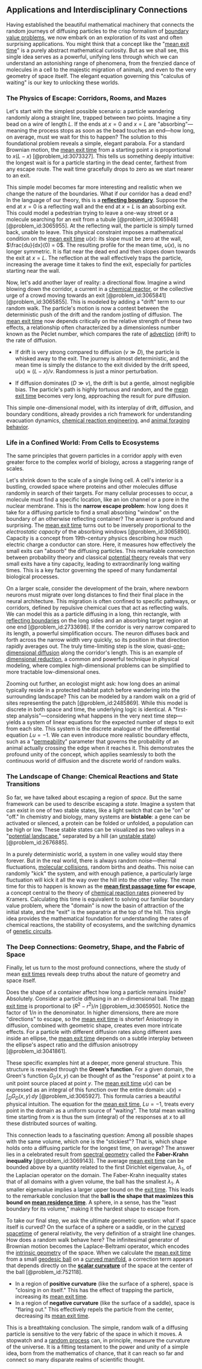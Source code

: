 ## Applications and Interdisciplinary Connections

Having established the beautiful mathematical machinery that connects the random journeys of diffusing particles to the crisp formalism of [boundary value problems](@article_id:136710), we now embark on an exploration of its vast and often surprising applications. You might think that a concept like the "[mean exit time](@article_id:204306)" is a purely abstract mathematical curiosity. But as we shall see, this single idea serves as a powerful, unifying lens through which we can understand an astonishing range of phenomena, from the frenzied dance of molecules in a cell to the majestic migration of animals, and even to the very geometry of space itself. The elegant equation governing this "calculus of waiting" is our key to unlocking these worlds.

### The Physics of Escape: Corridors, Rooms, and Mazes

Let's start with the simplest possible scenario: a particle wandering randomly along a straight line, trapped between two points. Imagine a tiny bead on a wire of length $L$. If the ends at $x=0$ and $x=L$ are "absorbing"—meaning the process stops as soon as the bead touches an end—how long, on average, must we wait for this to happen? The solution to this foundational problem reveals a simple, elegant parabola. For a standard Brownian motion, the [mean exit time](@article_id:204306) from a starting point $x$ is proportional to $x(L-x)$ [@problem_id:3073327]. This tells us something deeply intuitive: the longest wait is for a particle starting in the dead center, farthest from any escape route. The wait time gracefully drops to zero as we start nearer to an exit.

This simple model becomes far more interesting and realistic when we change the nature of the boundaries. What if our corridor has a dead end? In the language of our theory, this is a **[reflecting boundary](@article_id:634040)**. Suppose the end at $x=0$ is a reflecting wall and the end at $x=L$ is an absorbing exit. This could model a pedestrian trying to leave a one-way street or a molecule searching for an exit from a tubule [@problem_id:3065948] [@problem_id:3065955]. At the reflecting wall, the particle is simply turned back, unable to leave. This physical constraint imposes a mathematical condition on the [mean exit time](@article_id:204306) $u(x)$: its slope must be zero at the wall, $\frac{du}{dx}(0) = 0$. The resulting profile for the mean time, $u(x)$, is no longer symmetric. It is flat near the dead end and then slopes down towards the exit at $x=L$. The reflection at the wall effectively traps the particle, increasing the average time it takes to find the exit, especially for particles starting near the wall.

Now, let's add another layer of reality: a directional flow. Imagine a wind blowing down the corridor, a current in a [chemical reactor](@article_id:203969), or the collective urge of a crowd moving towards an exit [@problem_id:3065841] [@problem_id:3065855]. This is modeled by adding a "drift" term to our random walk. The particle's motion is now a contest between the deterministic push of the drift and the random jostling of diffusion. The [mean exit time](@article_id:204306) now depends critically on the relative strength of these two effects, a relationship often characterized by a dimensionless number known as the Péclet number, which compares the rate of [advection](@article_id:269532) (drift) to the rate of diffusion.

-   If drift is very strong compared to diffusion ($v \gg D$), the particle is whisked away to the exit. The journey is almost deterministic, and the mean time is simply the distance to the exit divided by the drift speed, $u(x) \approx (L-x)/v$. Randomness is just a minor perturbation.

-   If diffusion dominates ($D \gg v$), the drift is but a gentle, almost negligible bias. The particle's path is highly tortuous and random, and the [mean exit time](@article_id:204306) becomes very long, approaching the result for pure diffusion.

This simple one-dimensional model, with its interplay of drift, diffusion, and boundary conditions, already provides a rich framework for understanding evacuation dynamics, [chemical reaction engineering](@article_id:150983), and [animal foraging behavior](@article_id:183499).

### Life in a Confined World: From Cells to Ecosystems

The same principles that govern particles in a corridor apply with even greater force to the complex world of biology, across a staggering range of scales.

Let's shrink down to the scale of a single living cell. A cell's interior is a bustling, crowded space where proteins and other molecules diffuse randomly in search of their targets. For many cellular processes to occur, a molecule must find a specific location, like an ion channel or a pore in the nuclear membrane. This is the **narrow escape problem**: how long does it take for a diffusing particle to find a small absorbing "window" on the boundary of an otherwise reflecting container? The answer is profound and surprising. The [mean exit time](@article_id:204306) turns out to be inversely proportional to the *electrostatic capacity* of the absorbing windows [@problem_id:3065890]. Capacity is a concept from 19th-century physics describing how much electric charge a conductor can store. Here, it measures how effectively the small exits can "absorb" the diffusing particles. This remarkable connection between probability theory and classical [potential theory](@article_id:140930) reveals that very small exits have a tiny capacity, leading to extraordinarily long waiting times. This is a key factor governing the speed of many fundamental biological processes.

On a larger scale, consider the development of the brain, where newborn neurons must migrate over long distances to find their final place in the neural architecture. This migration is often confined to specific pathways, or corridors, defined by repulsive chemical cues that act as reflecting walls. We can model this as a particle diffusing in a long, thin rectangle, with [reflecting boundaries](@article_id:199318) on the long sides and an absorbing target region at one end [@problem_id:2733698]. If the corridor is very narrow compared to its length, a powerful simplification occurs. The neuron diffuses back and forth across the narrow width very quickly, so its position in that direction rapidly averages out. The truly time-limiting step is the slow, quasi-[one-dimensional diffusion](@article_id:180826) along the corridor's length. This is an example of [dimensional reduction](@article_id:197150), a common and powerful technique in physical modeling, where complex high-dimensional problems can be simplified to more tractable low-dimensional ones.

Zooming out further, an ecologist might ask: how long does an animal typically reside in a protected habitat patch before wandering into the surrounding landscape? This can be modeled by a random walk on a grid of sites representing the patch [@problem_id:2485869]. While this model is discrete in both space and time, the underlying logic is identical. A "first-step analysis"—considering what happens in the very next time step—yields a system of linear equations for the expected number of steps to exit from each site. This system is the discrete analogue of the differential equation $Lu = -1$. We can even introduce more realistic boundary effects, such as a "[permeability](@article_id:154065)" parameter that governs the probability of an animal actually crossing the edge when it reaches it. This demonstrates the profound unity of the concept, which applies seamlessly to both the continuous world of diffusion and the discrete world of random walks.

### The Landscape of Change: Chemical Reactions and State Transitions

So far, we have talked about escaping a region of *space*. But the same framework can be used to describe escaping a *state*. Imagine a system that can exist in one of two stable states, like a light switch that can be "on" or "off." In chemistry and biology, many systems are **bistable**: a gene can be activated or silenced, a protein can be folded or unfolded, a population can be high or low. These stable states can be visualized as two valleys in a "[potential landscape](@article_id:270502)," separated by a hill (an [unstable state](@article_id:170215)) [@problem_id:2676885].

In a purely deterministic world, a system in one valley would stay there forever. But in the real world, there is always random noise—thermal fluctuations, [molecular collisions](@article_id:136840), random births and deaths. This noise can randomly "kick" the system, and with enough patience, a particularly large fluctuation will kick it all the way over the hill into the other valley. The mean time for this to happen is known as the **[mean first passage time](@article_id:182474) for escape**, a concept central to the theory of [chemical reaction rates](@article_id:146821) pioneered by Kramers. Calculating this time is equivalent to solving our familiar boundary value problem, where the "domain" is now the basin of attraction of the initial state, and the "exit" is the separatrix at the top of the hill. This single idea provides the mathematical foundation for understanding the rates of chemical reactions, the stability of ecosystems, and the switching dynamics of [genetic circuits](@article_id:138474).

### The Deep Connections: Geometry, Shape, and the Fabric of Space

Finally, let us turn to the most profound connections, where the study of mean [exit times](@article_id:192628) reveals deep truths about the nature of geometry and space itself.

Does the shape of a container affect how long a particle remains inside? Absolutely. Consider a particle diffusing in an $n$-dimensional ball. The [mean exit time](@article_id:204306) is proportional to $(R^2 - r^2)/n$ [@problem_id:3065950]. Notice the factor of $1/n$ in the denominator. In higher dimensions, there are more "directions" to escape, so the [mean exit time](@article_id:204306) is shorter! Anisotropy in diffusion, combined with geometric shape, creates even more intricate effects. For a particle with different diffusion rates along different axes inside an ellipse, the [mean exit time](@article_id:204306) depends on a subtle interplay between the ellipse's aspect ratio and the diffusion anisotropy [@problem_id:3041861].

These specific examples hint at a deeper, more general structure. This structure is revealed through the **Green's function**. For a given domain, the Green's function $G_D(x,y)$ can be thought of as the "response" at point $x$ to a unit point source placed at point $y$. The [mean exit time](@article_id:204306) $u(x)$ can be expressed as an integral of this function over the entire domain: $u(x) = \int_D G_D(x,y)\,dy$ [@problem_id:3065927]. This formula carries a beautiful physical intuition. The equation for the [mean exit time](@article_id:204306), $Lu = -1$, treats every point in the domain as a uniform source of "waiting". The total mean waiting time starting from $x$ is thus the sum (integral) of the responses at $x$ to all these distributed sources of waiting.

This connection leads to a fascinating question: Among all possible shapes with the same volume, which one is the "stickiest"? That is, which shape holds onto a diffusing particle for the longest time, on average? The answer lies in a celebrated result from [spectral geometry](@article_id:185966) called the **Faber-Krahn inequality** [@problem_id:3069143]. The average [mean exit time](@article_id:204306) can be bounded above by a quantity related to the first Dirichlet eigenvalue, $\lambda_1$, of the Laplacian operator on the domain. The Faber-Krahn inequality states that of all domains with a given volume, the ball has the smallest $\lambda_1$. A smaller eigenvalue implies a larger upper bound on the [exit time](@article_id:190109). This leads to the remarkable conclusion that the **ball is the shape that maximizes this bound on [mean residence time](@article_id:181325)**. A sphere, in a sense, has the "least boundary for its volume," making it the hardest shape to escape from.

To take our final step, we ask the ultimate geometric question: what if space itself is curved? On the surface of a sphere or a saddle, or in the [curved spacetime](@article_id:184444) of general relativity, the very definition of a straight line changes. How does a random walk behave here? The infinitesimal generator of Brownian motion becomes the Laplace-Beltrami operator, which encodes the [intrinsic geometry](@article_id:158294) of the space. When we calculate the [mean exit time](@article_id:204306) from a small [geodesic ball](@article_id:198156) on a [curved manifold](@article_id:267464), a correction term appears that depends directly on the **[scalar curvature](@article_id:157053)** of the space at the center of the ball [@problem_id:752118].
- In a region of **positive curvature** (like the surface of a sphere), space is "closing in on itself." This has the effect of trapping the particle, increasing its [mean exit time](@article_id:204306).
- In a region of **negative curvature** (like the surface of a saddle), space is "flaring out." This effectively repels the particle from the center, decreasing its [mean exit time](@article_id:204306).

This is a breathtaking conclusion. The simple, random walk of a diffusing particle is sensitive to the very fabric of the space in which it moves. A stopwatch and a [random process](@article_id:269111) can, in principle, measure the curvature of the universe. It is a fitting testament to the power and unity of a simple idea, born from the mathematics of chance, that it can reach so far and connect so many disparate realms of scientific thought.